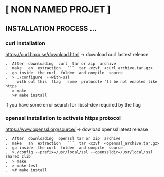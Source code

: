 #  [ NON NAMED  PROJET ] 


## INSTALLATION PROCESS ...  

### curl installation 
https://curl.haxx.se/download.html ->  download curl  lastest release  

    .  After  downloading  curl  tar or zip  archive  
    .  make   an  extraction   ```  tar -xzvf  <curl_archive.tar.gz>  
    .  go inside  the curl  folder  and compile  source 
    .  > ./configure  --with-ssl  
         with out this  flag   some  protocole 'll be not enabled like https
       > make 
       ># make install  
       
if  you have some error search  for  libssl-dev  required by the flag 

### openssl  installation  to activate https protocol 

https://www.openssl.org/source/    -> dowload openssl latest release
    
    .  After  downloading  openssl tar or zip  archive  
    .  make   an  extraction   ```  tar -xzvf  <openssl_archive.tar.gz>
    .  go inside  the curl  folder  and compile  source
    .  >./config --prefix=/usr/local/ssl --openssldir=/usr/local/ssl shared zlib 
    .  > make
    .  > make test
    .  ># make install 

